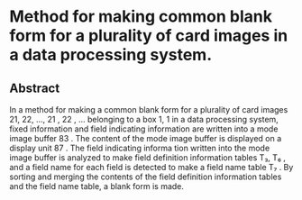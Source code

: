 # Method for making common blank form for a plurality of card images in a data processing system.

## Abstract
In a method for making a common blank form for a plurality of card images 21, 22, ..., 21 , 22 , ... belonging to a box 1, 1 in a data processing system, fixed information and field indicating information are written into a mode image buffer 83 . The content of the mode image buffer is displayed on a display unit 87 . The field indicating informa tion written into the mode image buffer is analyzed to make field definition information tables T₃, T₆ , and a field name for each field is detected to make a field name table T₇ . By sorting and merging the contents of the field definition information tables and the field name table, a blank form is made.